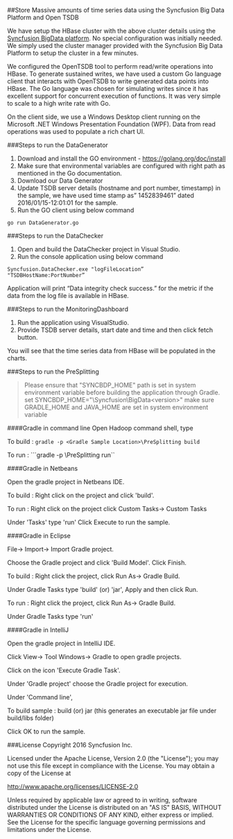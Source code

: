 ##Store Massive amounts of time series data using the Syncfusion Big Data Platform and Open TSDB

We have setup the HBase cluster with the above cluster details using the [Syncfusion BigData platform](https://www.syncfusion.com/products/big-data). No special configuration was initially needed. We simply used the cluster manager provided with the Syncfusion Big Data Platform to setup the cluster in a few minutes.

We configured the OpenTSDB tool to perform read/write operations into HBase. To generate sustained writes, we have used a custom Go language client that interacts with OpenTSDB to write generated data points into HBase. The Go language was chosen for simulating writes since it has excellent support for concurrent execution of functions. It was very simple to scale to a high write rate with Go.

On the client side, we use a Windows Desktop client running on the Microsoft .NET Windows Presentation Foundation (WPF). Data from read operations was used to populate a rich chart UI. 

###Steps to run the DataGenerator 

1. Download and install the GO environment - [https://golang.org/doc/install ](https://golang.org/doc/install )
2. Make sure that environmental variables are configured with right path as mentioned in the Go documentation.
3. Download our Data Generator 
4. Update TSDB server details (hostname and port number, timestamp) in the sample, we have used time stamp as” 1452839461” dated 2016/01/15-12:01:01 for the sample. 
5. Run the GO client using below command 
    
  ```go run DataGenerator.go ```

###Steps to run the DataChecker

1. Open and build the DataChecker project in Visual Studio.
2. Run the console application using below command

  ```Syncfusion.DataChecker.exe "logFileLocation” 	"TSDBHostName:PortNumber”```

Application will print “Data integrity check success.” for the metric if the data from the log file is available in HBase.

###Steps to run the MonitoringDashboard

1. Run the application using VisualStudio.
2. Provide TSDB server details, start date and time and then click fetch button.

You will see that the time series data from HBase will be populated in the charts. 

###Steps to run the PreSplitting 

>Please ensure that "SYNCBDP_HOME" path is set in system environment variable before building the application through Gradle.
>set SYNCBDP_HOME="<InstallDrive>\Syncfusion\BigData\<version>"
>make sure GRADLE_HOME and JAVA_HOME are set in system environment variable
 
####Gradle in command line
Open Hadoop command shell, type 

To build : ```gradle -p <Gradle Sample Location>\PreSplitting build```

To run : ```gradle -p <Gradle Sample Location>\PreSplitting run``

####Gradle in Netbeans

Open the gradle project in Netbeans IDE.

To build : Right click on the project and click 'build'.

To run : Right click on the project click Custom Tasks-> Custom Tasks

 Under 'Tasks' type 'run'
 Click Execute to run the sample.

####Gradle in Eclipse

File-> Import-> Import Gradle project.

Choose the Gradle project and click 'Build Model'. Click Finish.

To build : Right click the project, click Run As-> Gradle Build.  

Under Gradle Tasks type 'build' (or) 'jar', Apply and then click Run.
            
To run :  Right click the project, click Run As-> Gradle Build.

 Under Gradle Tasks type 'run'

####Gradle in IntelliJ

Open the gradle project in IntelliJ IDE.

Click View-> Tool Windows-> Gradle to open gradle projects. 

Click on the icon 'Execute Gradle Task'.

Under 'Gradle project' choose the Gradle project for execution.

Under 'Command line',

To build sample : build  (or) jar (this generates an executable jar file under build/libs folder)
           
Click OK to run the sample.

###License
Copyright 2016 Syncfusion Inc.

Licensed under the Apache License, Version 2.0 (the "License");
you may not use this file except in compliance with the License.
You may obtain a copy of the License at

 http://www.apache.org/licenses/LICENSE-2.0
    
Unless required by applicable law or agreed to in writing, software
distributed under the License is distributed on an "AS IS" BASIS,
WITHOUT WARRANTIES OR CONDITIONS OF ANY KIND, either express or implied.
See the License for the specific language governing permissions and
limitations under the License.


